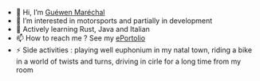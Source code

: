 - 👋 Hi, I’m [Guéwen Maréchal](https://github.com/marechalg/)
- 👀 I’m interested in motorsports and partially in development
- 🌱 Actively learning Rust, Java and Italian
- 📫 How to reach me ? See my [ePortolio](http://www.guewen-marechal.ovh:8000/)
- ⚡ Side activities : playing well euphonium in my natal town, riding a bike in a world of twists and turns, driving in cirle for a long time from my room
